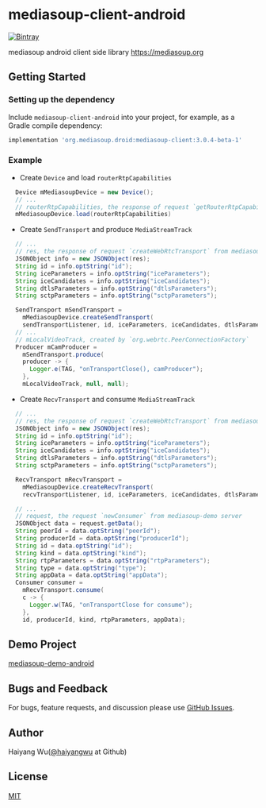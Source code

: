 # mediasoup-client-android

[![Bintray][bintray-shield-mediasoup-client-android]][bintray-mediasoup-client-android]

mediasoup android client side library https://mediasoup.org

## Getting Started

### Setting up the dependency

Include `mediasoup-client-android`  into your project, for example, as a Gradle compile dependency:

```groovy
implementation 'org.mediasoup.droid:mediasoup-client:3.0.4-beta-1'
```
### Example

* Create `Device` and load `routerRtpCapabilities`

```Java
  Device mMediasoupDevice = new Device();
  // ...
  // routerRtpCapabilities, the response of request `getRouterRtpCapabilities` from mediasoup-demo server
  mMediasoupDevice.load(routerRtpCapabilities)
```

* Create `SendTransport` and produce `MediaStreamTrack`
```Java
  // ...
  // res, the response of request `createWebRtcTransport` from mediasoup-demo server
  JSONObject info = new JSONObject(res);
  String id = info.optString("id");
  String iceParameters = info.optString("iceParameters");
  String iceCandidates = info.optString("iceCandidates");
  String dtlsParameters = info.optString("dtlsParameters");
  String sctpParameters = info.optString("sctpParameters");

  SendTransport mSendTransport =
    mMediasoupDevice.createSendTransport(
    sendTransportListener, id, iceParameters, iceCandidates, dtlsParameters);
  // ...
  // mLocalVideoTrack, created by `org.webrtc.PeerConnectionFactory`
  Producer mCamProducer =
    mSendTransport.produce(
    producer -> {
      Logger.e(TAG, "onTransportClose(), camProducer");
    },
    mLocalVideoTrack, null, null);
```

* Create `RecvTransport` and consume `MediaStreamTrack`
```Java
  // ...
  // res, the response of request `createWebRtcTransport` from mediasoup-demo server
  JSONObject info = new JSONObject(res);
  String id = info.optString("id");
  String iceParameters = info.optString("iceParameters");
  String iceCandidates = info.optString("iceCandidates");
  String dtlsParameters = info.optString("dtlsParameters");
  String sctpParameters = info.optString("sctpParameters");

  RecvTransport mRecvTransport =
    mMediasoupDevice.createRecvTransport(
    recvTransportListener, id, iceParameters, iceCandidates, dtlsParameters);

  // ...
  // request, the request `newConsumer` from mediasoup-demo server
  JSONObject data = request.getData();
  String peerId = data.optString("peerId");
  String producerId = data.optString("producerId");
  String id = data.optString("id");
  String kind = data.optString("kind");
  String rtpParameters = data.optString("rtpParameters");
  String type = data.optString("type");
  String appData = data.optString("appData");
  Consumer consumer =
    mRecvTransport.consume(
    c -> {
      Logger.w(TAG, "onTransportClose for consume");
    },
    id, producerId, kind, rtpParameters, appData);
```

## Demo Project

[mediasoup-demo-android][mediasoup-demo-android]


## Bugs and Feedback
For bugs, feature requests, and discussion please use [GitHub Issues][issues].

## Author
Haiyang Wu([@haiyangwu](https://github.com/haiyangwu/) at Github)

## License
[MIT](./LICENSE)





[bintray-mediasoup-client-android]: https://mvnrepository.com/artifact/org.mediasoup.droid/mediasoup-client
[bintray-shield-mediasoup-client-android]: https://img.shields.io/bintray/v/haiyangwu/maven/mediasoup-client
[mediasoup-demo-android]: https://github.com/haiyangwu/mediasoup-demo-android
[issues]: https://github.com/haiyangwu/mediasoup-client-android/issues
